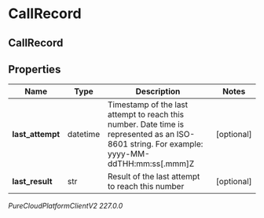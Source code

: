 # CallRecord

## CallRecord

## Properties

|Name | Type | Description | Notes|
|------------ | ------------- | ------------- | -------------|
| **last_attempt** | datetime | Timestamp of the last attempt to reach this number. Date time is represented as an ISO-8601 string. For example: yyyy-MM-ddTHH:mm:ss[.mmm]Z | [optional] |
| **last_result** | str | Result of the last attempt to reach this number | [optional] |



_PureCloudPlatformClientV2 227.0.0_

